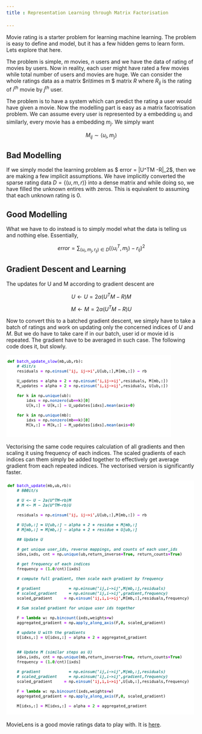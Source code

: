 ```yaml
---
title : Representation Learning through Matrix Factorisation 

---
```


Movie rating is a starter problem for learning machine learning. The problem is easy to define and model, but it has a few hidden gems to learn form. Lets explore that here. 

The problem is simple, $m$ movies, $n$ users and we have the data of rating of movies by users. Now in reality, each user might have rated a few movies while total number of users and movies are huge. We can consider the whole ratings data as a matrix $n\times m $ matrix $R$ where $R_{ij}$  is the rating of $i^{th}$ movie by $j^{th}$ user.


The problem is to have a system which can predict the rating a user would have given a movie. Now the modelling part is easy as a matrix facotrisation problem. We can assume every user is represented by a embedding $u_i$  and similarly, every movie has a embedding $m_j$. We simply want 

$$M_{ij}  \sim \langle u_i,m_j\rangle$$

## Bad Modelling
If we simply model the learning problem as $ error = \|U^TM -R\|_2$, then we are making a few implicit assumptions. We have implicitly converted the sparse rating data $D = \{(u,m,r)\}$ into a dense matrix and while doing so, we have filled the unknown entires with zeros. This is equivalent to assuming that each unknown rating is 0. 

## Good Modelling

What we have to do instead is to simply model what the data is telling us and nothing else.  Essentially, 

$$error = \sum_{(u_i,m_j,r_{ij})\in D} \left(\langle u_i^T,m_j\rangle - r_{ij}\right)^2$$


## Gradient Descent and Learning

The updates for U and M according to gradient descent are

$$U \gets U = 2\alpha (U^TM - R)M$$

$$M \gets M = 2\alpha (U^TM - R)U$$


Now to convert this to a batched gradient descent, we simply have to take a batch of ratings and work on updating only the concerned indices of $U$ and $M$. But we do have to take care if in our batch, user id or movie id is repeated. The gradient have to be averaged in such case. The following code does it, but slowly. 

![Slow Code](/images/014_slow_batch_update.png)

Vectorising the same code requires calculation of all gradients and then scaling it using frequency of each indices. The scaled gradients of each indices can them simply be added together to effectively get average gradient from each repeated indices.  The vectorised version is significantly faster.

![Fast Code](/images/014_fast_batch_update.png)

MovieLens is a good movie ratings data to play with. It is [here](https://grouplens.org/datasets/movielens/25m). 
